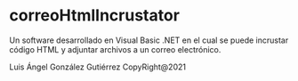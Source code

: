 # correoHtmlIncrustator
Un software desarrollado en Visual Basic .NET en el cual se puede incrustar código HTML y adjuntar archivos a un correo electrónico.

Luis Ángel González Gutiérrez CopyRight@2021
